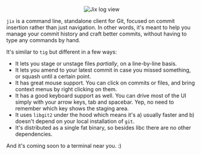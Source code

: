 <p align="center">
  <img src="https://raw.githubusercontent.com/tomas/jix/master/screenshot.png" alt="Jix log view" />
</p>

`jix` is a command line, standalone client for Git, focused on commit insertion rather than just navigation. In other words, it's meant to help you manage your commit history and craft better commits, without having to type any commands by hand.

It's similar to `tig` but different in a few ways:

 - It lets you stage or unstage files *partially*, on a line-by-line basis. 
 - It lets you amend to your latest commit in case you missed something, or squash until a certain point.
 - It has great mouse support. You can click on commits or files, and bring context menus by right clicking on them.
 - It has a good keyboard support as well. You can drive most of the UI simply with your arrow keys, tab and spacebar. Yep, no need to remember which key shows the staging area.
 - It uses `libgit2` under the hood which means it's a) usually faster and b) doesn't depend on your local installation of `git`.
 - It's distributed as a single fat binary, so besides libc there are no other dependencies.

And it's coming soon to a terminal near you. :)
